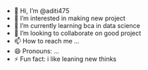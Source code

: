 - 👋 Hi, I’m @aditi475
- 👀 I’m interested in making new project 
- 🌱 I’m currently learning bca in data science 
- 💞️ I’m looking to collaborate on good project
- 📫 How to reach me ...
- 😄 Pronouns: ...
- ⚡ Fun fact: i like leaning new thinks 

<!---
aditi475/aditi475 is a ✨ special ✨ repository because its `README.md` (this file) appears on your GitHub profile.
You can click the Preview link to take a look at your changes.
--->

